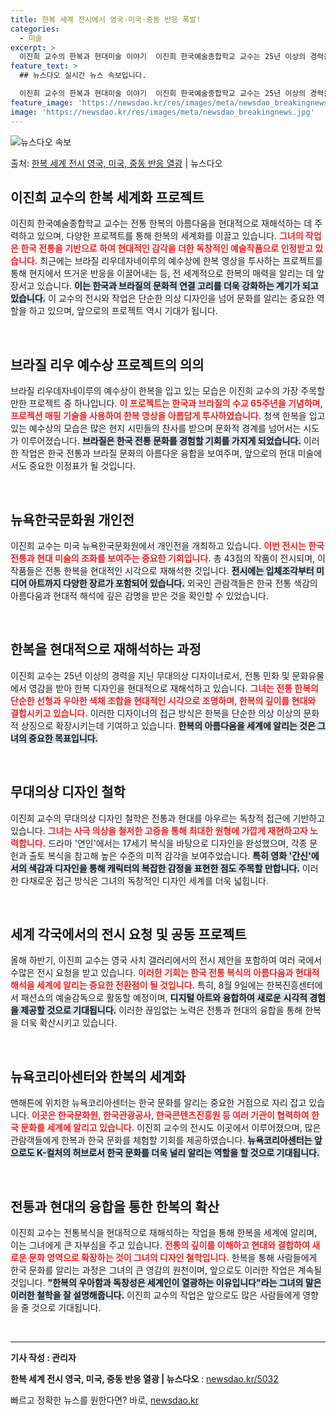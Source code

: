 ```yaml
---
title: 한복 세계 전시에서 영국·미국·중동 반응 폭발!
categories:
  - 미술
excerpt: >
  이진희 교수의 한복과 현대미술 이야기  이진희 한국예술종합학교 교수는 25년 이상의 경력을 가지고 있는 무대…
feature_text: >
  ## 뉴스다오 실시간 뉴스 속보입니다.

  이진희 교수의 한복과 현대미술 이야기  이진희 한국예술종합학교 교수는 25년 이상의 경력을 가지고 있는 무대…
feature_image: 'https://newsdao.kr/res/images/meta/newsdao_breakingnews.jpg'
image: 'https://newsdao.kr/res/images/meta/newsdao_breakingnews.jpg'
---
```


![뉴스다오 속보](https://newsdao.kr/res/images/meta/newsdao_breakingnews.jpg)

<p>출처: <a href="https://newsdao.kr/5032" rel="dofollow">한복 세계 전시 영국, 미국, 중동 반응 열광</a> | 뉴스다오</p>

<h2 data-ke-size="size26">이진희 교수의 한복 세계화 프로젝트</h2>

<p data-ke-size="size16">이진희 한국예술종합학교 교수는 전통 한복의 아름다움을 현대적으로 재해석하는 데 주력하고 있으며, 다양한 프로젝트를 통해 한복의 세계화를 이끌고 있습니다. <b><span style="color: #ee2323;">그녀의 작업은 한국 전통을 기반으로 하여 현대적인 감각을 더한 독창적인 예술작품으로 인정받고 있습니다.</span></b> 최근에는 브라질 리우데자네이루의 예수상에 한복 영상을 투사하는 프로젝트를 통해 현지에서 뜨거운 반응을 이끌어내는 등, 전 세계적으로 한복의 매력을 알리는 데 앞장서고 있습니다. <b><span style="background-color: #21538527;">이는 한국과 브라질의 문화적 연결 고리를 더욱 강화하는 계기가 되고 있습니다.</span></b> 이 교수의 전시와 작업은 단순한 의상 디자인을 넘어 문화를 알리는 중요한 역할을 하고 있으며, 앞으로의 프로젝트 역시 기대가 됩니다.</p>

<p data-ke-size="size16">&nbsp;</p>

<h2 data-ke-size="size26">브라질 리우 예수상 프로젝트의 의의</h2>

<p data-ke-size="size16">브라질 리우데자네이루의 예수상이 한복을 입고 있는 모습은 이진희 교수의 가장 주목할 만한 프로젝트 중 하나입니다. <b><span style="color: #ee2323;">이 프로젝트는 한국과 브라질의 수교 65주년을 기념하며, <b>프로젝션 매핑</b> 기술을 사용하여 한복 영상을 아름답게 투사하였습니다.</span></b> 청색 한복을 입고있는 예수상의 모습은 많은 현지 시민들의 찬사를 받으며 문화적 경계를 넘어서는 시도가 이루어졌습니다. <b><span style="background-color: #21538527;">브라질은 한국 전통 문화를 경험할 기회를 가지게 되었습니다.</span></b> 이러한 작업은 한국 전통과 브라질 문화의 아름다운 융합을 보여주며, 앞으로의 현대 미술에서도 중요한 이정표가 될 것입니다.</p>

<p data-ke-size="size16">&nbsp;</p>

<h2 data-ke-size="size26">뉴욕한국문화원 개인전</h2>

<p data-ke-size="size16">이진희 교수는 미국 뉴욕한국문화원에서 개인전을 개최하고 있습니다. <b><span style="color: #ee2323;">이번 전시는 한국 전통과 현대 미술의 조화를 보여주는 중요한 기회입니다.</span></b> 총 43점의 작품이 전시되며, 이 작품들은 전통 한복을 현대적인 시각으로 재해석한 것입니다. <b><span style="background-color: #21538527;">전시에는 입체조각부터 미디어 아트까지 다양한 장르가 포함되어 있습니다.</span></b> 외국인 관람객들은 한국 전통 색감의 아름다움과 현대적 해석에 깊은 감명을 받은 것을 확인할 수 있었습니다.</p>

<p data-ke-size="size16">&nbsp;</p>

<h2 data-ke-size="size26">한복을 현대적으로 재해석하는 과정</h2>

<p data-ke-size="size16">이진희 교수는 25년 이상의 경력을 지닌 무대의상 디자이너로서, 전통 민화 및 문화유물에서 영감을 받아 한복 디자인을 현대적으로 재해석하고 있습니다. <b><span style="color: #ee2323;">그녀는 전통 한복의 <b>단순한 선형과 우아한 색채 조합</b>을 현대적인 시각으로 조명하며, 한복의 깊이를 현대와 결합시키고 있습니다.</span></b> 이러한 디자이너의 접근 방식은 한복을 단순한 의상 이상의 문화적 상징으로 확장시키는데 기여하고 있습니다. <b><span style="background-color: #21538527;">한복의 아름다움을 세계에 알리는 것은 그녀의 중요한 목표입니다.</span></b></p>

<p data-ke-size="size16">&nbsp;</p>

<h2 data-ke-size="size26">무대의상 디자인 철학</h2>

<p data-ke-size="size16">이진희 교수의 무대의상 디자인 철학은 전통과 현대를 아우르는 독창적 접근에 기반하고 있습니다. <b><span style="color: #ee2323;">그녀는 사극 의상을 철저한 고증을 통해 최대한 원형에 가깝게 재현하고자 노력합니다.</span></b> 드라마 '연인'에서는 17세기 복식을 바탕으로 디자인을 완성했으며, 각종 문헌과 출토 복식을 참고해 높은 수준의 미적 감각을 보여주었습니다. <b><span style="background-color: #21538527;">특히 영화 '간신'에서의 색감과 디자인을 통해 캐릭터의 복잡한 감정을 표현한 점도 주목할 만합니다.</span></b> 이러한 다채로운 접근 방식은 그녀의 독창적인 디자인 세계를 더욱 넓힙니다.</p>

<p data-ke-size="size16">&nbsp;</p>

<h2 data-ke-size="size26">세계 각국에서의 전시 요청 및 공동 프로젝트</h2>

<p data-ke-size="size16">올해 하반기, 이진희 교수는 영국 사치 갤러리에서의 전시 제안을 포함하여 여러 국에서 수많은 전시 요청을 받고 있습니다. <b><span style="color: #ee2323;">이러한 기회는 한국 전통 복식의 아름다움과 현대적 해석을 세계에 알리는 중요한 전환점이 될 것입니다.</span></b> 특히, 8월 9일에는 한복진흥센터에서 패션쇼의 예술감독으로 활동할 예정이며, <b><span style="background-color: #21538527;">디지털 아트와 융합하여 새로운 시각적 경험을 제공할 것으로 기대됩니다.</span></b> 이러한 끊임없는 노력은 전통과 현대의 융합을 통해 한복을 더욱 확산시키고 있습니다.</p>

<p data-ke-size="size16">&nbsp;</p>

<h2 data-ke-size="size26">뉴욕코리아센터와 한복의 세계화</h2>

<p data-ke-size="size16">맨해튼에 위치한 뉴욕코리아센터는 한국 문화를 알리는 중요한 거점으로 자리 잡고 있습니다. <b><span style="color: #ee2323;">이곳은 한국문화원, 한국관광공사, 한국콘텐츠진흥원 등 여러 기관이 협력하여 한국 문화를 세계에 알리고 있습니다.</span></b> 이진희 교수의 전시도 이곳에서 이루어졌으며, 많은 관람객들에게 한복과 한국 문화를 체험할 기회를 제공하였습니다. <b><span style="background-color: #21538527;">뉴욕코리아센터는 앞으로도 K-컬처의 허브로서 한국 문화를 더욱 널리 알리는 역할을 할 것으로 기대됩니다.</span></b></p>

<p data-ke-size="size16">&nbsp;</p>

<h2 data-ke-size="size26">전통과 현대의 융합을 통한 한복의 확산</h2>

<p data-ke-size="size16">이진희 교수는 전통복식을 현대적으로 재해석하는 작업을 통해 한복을 세계에 알리며, 이는 그녀에게 큰 자부심을 주고 있습니다. <b><span style="color: #ee2323;">전통의 깊이를 이해하고 현대와 결합하여 새로운 문화 영역으로 확장하는 것이 그녀의 디자인 철학입니다.</span></b> 한복을 통해 사람들에게 한국 문화를 알리는 과정은 그녀의 큰 영감의 원천이며, 앞으로도 이러한 작업은 계속될 것입니다. <b><span style="background-color: #21538527;">"한복의 우아함과 독창성은 세계인이 열광하는 이유입니다"라는 그녀의 말은 이러한 철학을 잘 설명해줍니다.</span></b> 이진희 교수의 작업은 앞으로도 많은 사람들에게 영향을 줄 것으로 기대됩니다.</p>

<p data-ke-size="size16">&nbsp;</p>

<hr/>

<p data-ke-size="size16"><strong>기사 작성 : 관리자</strong></p>
<p data-ke-size="size16"><strong>한복 세계 전시 영국, 미국, 중동 반응 열광 | 뉴스다오</strong> : <a href="https://newsdao.kr/5032">newsdao.kr/5032</a></p> 

빠르고 정확한 뉴스를 원한다면? 바로, <a href="https://newsdao.kr" rel="dofollow">newsdao.kr</a>


